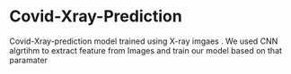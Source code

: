 # Covid-Xray-Prediction
Covid-Xray-prediction model trained using X-ray imgaes . We used CNN algrtihm to extract feature from Images and train our model based on that paramater
